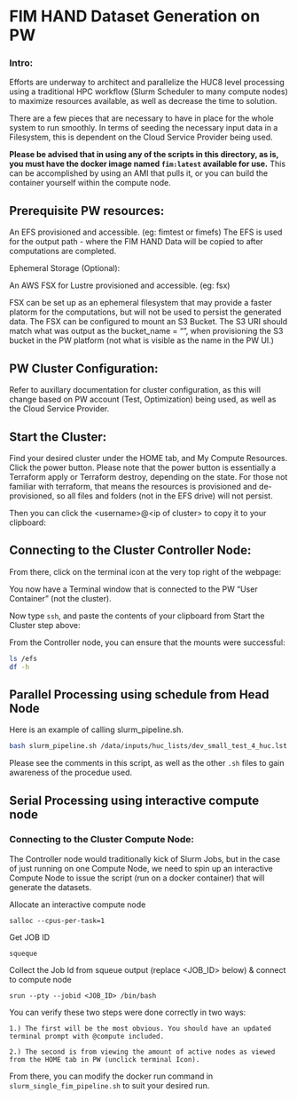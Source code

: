 # FIM HAND Dataset Generation on PW 
### Intro:
Efforts are underway to architect and parallelize the HUC8 level processing using a traditional HPC workflow (Slurm Scheduler to many compute nodes) to maximize resources available, as well as decrease the time to solution.

There are a few pieces that are necessary to have in place for the whole system to run smoothly. In terms of seeding the necessary input data in a Filesystem, this is dependent on the Cloud Service Provider being used. 

**Please be advised that in using any of the scripts in this directory, as is, you must have the docker image named `fim:latest` available for use.**
    This can be accomplished by using an AMI that pulls it, or you can build the container yourself within the compute node. 

## Prerequisite PW resources:

An EFS provisioned and accessible. (eg: fimtest or fimefs)
    The EFS is used for the output path - where the FIM HAND Data will be copied to after computations are completed.

Ephemeral Storage (Optional):

An AWS FSX for Lustre provisioned and accessible. (eg: fsx)
	
FSX can be set up as an ephemeral filesystem that may provide a faster platorm for the computations, but will not be used to persist the generated data. The FSX can be configured to mount an S3 Bucket. The S3 URI should match what was output as the bucket_name = “”, when provisioning the S3 bucket in the PW platform (not what is visible as the name in the PW UI.)

## PW Cluster Configuration:
Refer to auxillary documentation for cluster configuration, as this will change based on PW account (Test, Optimization) being used, as well as the Cloud Service Provider. 

## Start the Cluster:
Find your desired cluster under the HOME tab, and My Compute Resources.
Click the power button.
Please note that the power button is essentially a Terraform apply or Terraform destroy, depending on the state. For those not familiar with terraform, that means the resources is provisioned and de-provisioned, so all files and folders (not in the EFS drive) will not persist.

Then you can click the \<username>@\<ip of cluster> to copy it to your clipboard:

## Connecting to the Cluster Controller Node:

From there, click on the terminal icon at the very top right of the webpage:

You now have a Terminal window that is connected to the PW “User Container” (not the cluster).

Now type `ssh`, and paste the contents of your clipboard from Start the Cluster step above:

From the Controller node, you can ensure that the mounts were successful:

```bash
ls /efs
df -h 
```

## Parallel Processing using schedule from Head Node

Here is an example of calling slurm_pipeline.sh.

```bash
bash slurm_pipeline.sh /data/inputs/huc_lists/dev_small_test_4_huc.lst test_pipeline_wrapper
```

Please see the comments in this script, as well as the other `.sh` files to gain awareness of the procedue used. 

## Serial Processing using interactive compute node

### Connecting to the Cluster Compute Node:
The Controller node would traditionally kick of Slurm Jobs, but in the case of just running on one Compute Node, we need to spin up an interactive Compute Node to issue the script (run on a docker container) that will generate the datasets.

Allocate an interactive compute node
```
salloc --cpus-per-task=1
```

Get JOB ID
```
squeque
```

Collect the Job Id from squeue output (replace <JOB_ID> below) & connect to compute node
```
srun --pty --jobid <JOB_ID> /bin/bash
```

You can verify these two steps were done correctly in two ways: 

    1.) The first will be the most obvious. You should have an updated terminal prompt with @compute included.

    2.) The second is from viewing the amount of active nodes as viewed from the HOME tab in PW (unclick terminal Icon).

From there, you can modify the docker run command in `slurm_single_fim_pipeline.sh` to suit your desired run.
